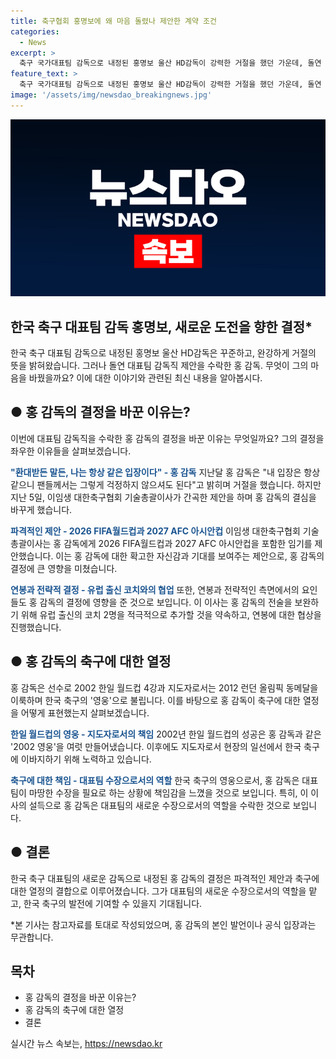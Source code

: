 ```yaml
---
title: 축구협회 홍명보에 왜 마음 돌렸나 제안한 계약 조건
categories:
  - News
excerpt: >
  축구 국가대표팀 감독으로 내정된 홍명보 울산 HD감독이 강력한 거절을 했던 가운데, 돌연 대표팀 감독직 제안을 수락한 배경과 협상 과정이 알려졌다. 이임생 대한축구협회 기술총괄이사가 홍 감독과의 심야 회담을 통해 파격적인 제안을 하며 홍 감독의 입장을 뒤집었는데, 이 조건은 2026 FIFA 월드컵뿐만 아니라 2027 AFC 아시안컵에도 영향을 미칠 만큼 중요했다. 또한 유럽 출신의 코치 2명을 세계축구에서 활동하는 홍 감독과 함께 일하게 하고 연봉도 상당히 높게 제안했다. 홍 감독은 이를 받아들이며 2026과 2027 행사에서 좋은 성적을 거둬 축구의 발전과 현황을 개선하겠다는 책임감을 보였다.
feature_text: >
  축구 국가대표팀 감독으로 내정된 홍명보 울산 HD감독이 강력한 거절을 했던 가운데, 돌연 대표팀 감독직 제안을 수락한 배경과 협상 과정이 알려졌다. 이임생 대한축구협회 기술총괄이사가 홍 감독과의 심야 회담을 통해 파격적인 제안을 하며 홍 감독의 입장을 뒤집었는데, 이 조건은 2026 FIFA 월드컵뿐만 아니라 2027 AFC 아시안컵에도 영향을 미칠 만큼 중요했다. 또한 유럽 출신의 코치 2명을 세계축구에서 활동하는 홍 감독과 함께 일하게 하고 연봉도 상당히 높게 제안했다. 홍 감독은 이를 받아들이며 2026과 2027 행사에서 좋은 성적을 거둬 축구의 발전과 현황을 개선하겠다는 책임감을 보였다.
image: '/assets/img/newsdao_breakingnews.jpg'
---
```


<p><img src="/assets/img/newsdao_breakingnews.jpg" alt="bookingtag 속보" /></p>

<h2>한국 축구 대표팀 감독 홍명보, 새로운 도전을 향한 결정*</h2>

<p data-ke-size="size16"></p>

<p>한국 축구 대표팀 감독으로 내정된 홍명보 울산 HD감독은 꾸준하고, 완강하게 거절의 뜻을 밝혀왔습니다. 그러나 돌연 대표팀 감독직 제안을 수락한 홍 감독. 무엇이 그의 마음을 바꿨을까요? 이에 대한 이야기와 관련된 최신 내용을 알아봅시다. </p>

<h2>● 홍 감독의 결정을 바꾼 이유는?</h2>

<p>이번에 대표팀 감독직을 수락한 홍 감독의 결정을 바꾼 이유는 무엇일까요? 그의 결정을 좌우한 이유들을 살펴보겠습니다.</p>

<p><b><span style="color: #1a5490;">"환대받든 말든, 나는 항상 같은 입장이다" - 홍 감독</span></b>
지난달 홍 감독은 "내 입장은 항상 같으니 팬들께서는 그렇게 걱정하지 않으셔도 된다"고 밝히며 거절을 했습니다. 하지만 지난 5일, 이임생 대한축구협회 기술총괄이사가 간곡한 제안을 하며 홍 감독의 결심을 바꾸게 했습니다.</p>

<p><b><span style="color: #1a5490;">파격적인 제안 - 2026 FIFA월드컵과 2027 AFC 아시안컵</span></b>
이임생 대한축구협회 기술총괄이사는 홍 감독에게 2026 FIFA월드컵과 2027 AFC 아시안컵을 포함한 임기를 제안했습니다. 이는 홍 감독에 대한 확고한 자신감과 기대를 보여주는 제안으로, 홍 감독의 결정에 큰 영향을 미쳤습니다.</p>

<p><b><span style="color: #1a5490;">연봉과 전략적 결정 - 유럽 출신 코치와의 협업</span></b>
또한, 연봉과 전략적인 측면에서의 요인들도 홍 감독의 결정에 영향을 준 것으로 보입니다. 이 이사는 홍 감독의 전술을 보완하기 위해 유럽 출신의 코치 2명을 적극적으로 추가할 것을 약속하고, 연봉에 대한 협상을 진행했습니다.</p>

<h2>● 홍 감독의 축구에 대한 열정</h2>

<p>홍 감독은 선수로 2002 한일 월드컵 4강과 지도자로서는 2012 런던 올림픽 동메달을 이룩하며 한국 축구의 '영웅'으로 불립니다. 이를 바탕으로 홍 감독이 축구에 대한 열정을 어떻게 표현했는지 살펴보겠습니다.</p>

<p><b><span style="color: #1a5490;">한일 월드컵의 영웅 - 지도자로서의 책임</span></b>
2002년 한일 월드컵의 성공은 홍 감독과 같은 '2002 영웅'을 여럿 만들어냈습니다. 이후에도 지도자로서 현장의 일선에서 한국 축구에 이바지하기 위해 노력하고 있습니다.</p>

<p><b><span style="color: #1a5490;">축구에 대한 책임 - 대표팀 수장으로서의 역할</span></b>
한국 축구의 영웅으로서, 홍 감독은 대표팀이 마땅한 수장을 필요로 하는 상황에 책임감을 느꼈을 것으로 보입니다. 특히, 이 이사의 설득으로 홍 감독은 대표팀의 새로운 수장으로서의 역할을 수락한 것으로 보입니다.</p>

<h2>● 결론</h2>

<p>한국 축구 대표팀의 새로운 감독으로 내정된 홍 감독의 결정은 파격적인 제안과 축구에 대한 열정의 결합으로 이루어졌습니다. 그가 대표팀의 새로운 수장으로서의 역할을 맡고, 한국 축구의 발전에 기여할 수 있을지 기대됩니다.</p>

<p data-ke-size="size16"></p>

<p>*본 기사는 참고자료를 토대로 작성되었으며, 홍 감독의 본인 발언이나 공식 입장과는 무관합니다.</p>

<h2 data-ke-size="size26">목차</h2>

<ul>
    <li>홍 감독의 결정을 바꾼 이유는?</li>
    <li>홍 감독의 축구에 대한 열정</li>
    <li>결론</li>
</ul>
실시간 뉴스 속보는, <a href="https://newsdao.kr" rel="dofollow">https://newsdao.kr</a>


